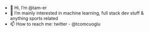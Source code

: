 - 👋 Hi, I’m @tam-er
- 👀 I’m mainly interested in machine learning, full stack dev stuff & anything sports related
- 📫 How to reach me: twitter - @tcomcuoglu
